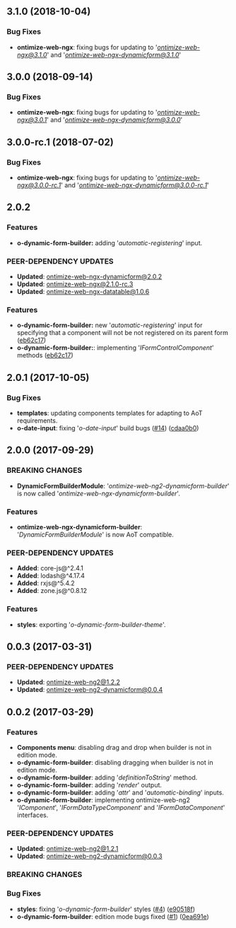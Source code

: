 ## 3.1.0 (2018-10-04)
### Bug Fixes
* **ontimize-web-ngx**: fixing bugs for updating to '*ontimize-web-ngx@3.1.0*' and '*ontimize-web-ngx-dynamicform@3.1.0*'

## 3.0.0 (2018-09-14)
### Bug Fixes
* **ontimize-web-ngx**: fixing bugs for updating to '*ontimize-web-ngx@3.0.1*' and '*ontimize-web-ngx-dynamicform@3.0.0*'

## 3.0.0-rc.1 (2018-07-02)
### Bug Fixes
* **ontimize-web-ngx**: fixing bugs for updating to '*ontimize-web-ngx@3.0.0-rc.1*' and '*ontimize-web-ngx-dynamicform@3.0.0-rc.1*'

## 2.0.2

### Features
* **o-dynamic-form-builder:** adding '*automatic-registering*' input.

### PEER-DEPENDENCY UPDATES ###
* **Updated**:   ontimize-web-ngx-dynamicform@2.0.2
* **Updated**:   ontimize-web-ngx@2.1.0-rc.3
* **Updated**:   ontimize-web-ngx-datatable@1.0.6

### Features
* **o-dynamic-form-builder:** new '*automatic-registering*' input for specifying that a component will not be not registered on its parent form ([eb62c17](https://github.com/OntimizeWeb/ontimize-web-ngx/commit/eb62c17))
* **o-dynamic-form-builder:**: implementing '*IFormControlComponent*' methods ([eb62c17](https://github.com/OntimizeWeb/ontimize-web-ngx/commit/eb62c17))

## 2.0.1 (2017-10-05)
### Bug Fixes
* **templates**: updating components templates for adapting to AoT requirements.
* **o-date-input**: fixing '*o-date-input*' build bugs ([#14](https://github.com/OntimizeWeb/ontimize-web-ng2-dynamicform-builder/issues/14)) ([cdaa0b0](https://github.com/OntimizeWeb/ontimize-web-ng2-dynamicform-builder/commit/cdaa0b0))

## 2.0.0 (2017-09-29)
### BREAKING CHANGES
* **DynamicFormBuilderModule**: '*ontimize-web-ng2-dynamicform-builder*' is now called '*ontimize-web-ngx-dynamicform-builder*'.

### Features
* **ontimize-web-ngx-dynamicform-builder**: '*DynamicFormBuilderModule*' is now AoT compatible.

### PEER-DEPENDENCY UPDATES ###
* **Added**:   core-js@^2.4.1
* **Added**:   lodash@^4.17.4
* **Added**:   rxjs@^5.4.2
* **Added**:   zone.js@^0.8.12

### Features
* **styles**: exporting '*o-dynamic-form-builder-theme*'.

## 0.0.3 (2017-03-31)

### PEER-DEPENDENCY UPDATES ###
* **Updated**: ontimize-web-ng2@1.2.2
* **Updated**: ontimize-web-ng2-dynamicform@0.0.4

## 0.0.2 (2017-03-29)

### Features
* **Components menu**: disabling drag and drop when builder is not in edition mode.
* **o-dynamic-form-builder**: disabling dragging when builder is not in edition mode.
* **o-dynamic-form-builder**: adding '*definitionToString*' method.
* **o-dynamic-form-builder**: adding '*render*' output.
* **o-dynamic-form-builder**: adding '*attr*' and '*automatic-binding*' inputs.
* **o-dynamic-form-builder**: implementing ontimize-web-ng2 '*IComponent*', '*IFormDataTypeComponent*' and '*IFormDataComponent*' interfaces.

### PEER-DEPENDENCY UPDATES ###
* **Updated**: ontimize-web-ng2@1.2.1
* **Updated**: ontimize-web-ng2-dynamicform@0.0.3

### BREAKING CHANGES

### Bug Fixes
* **styles**: fixing '*o-dynamic-form-builder*' styles ([#4](https://github.com/OntimizeWeb/ontimize-web-ng2-dynamicform-builder/issues/4)) ([e90518f](https://github.com/OntimizeWeb/ontimize-web-ng2-dynamicform-builder/commit/e90518f))
* **o-dynamic-form-builder**: edition mode bugs fixed ([#1](https://github.com/OntimizeWeb/ontimize-web-ng2/issues/1)) ([0ea691e](https://github.com/OntimizeWeb/ontimize-web-ng2/commit/0ea691e))
